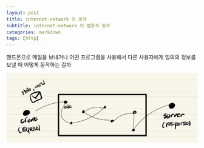 ```yaml
---
layout: post
title: internet-network 의 동작
subtitle: internet-network 의 범용적 동작
categories: markdown
tags: [http]
---
```


핸드폰으로 메일을 보내거나 어떤 프로그램을 사용해서 다른 사용자에게 임의의 정보를 보낼 때
어떻게 동작하는 걸까

![img01](_posts/image/http_organize/img_01.png)